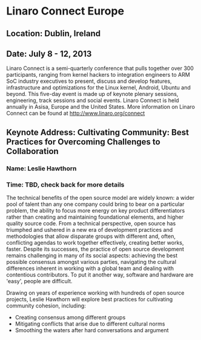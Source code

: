 # Linaro Connect Europe
## Location: Dublin, Ireland
## Date: July 8 - 12, 2013

Linaro Connect is a semi-quarterly conference that pulls together over 300 participants, ranging from kernel hackers to integration engineers to ARM SoC industry executives to present, discuss and develop features,  infrastructure and optimizations for the Linux kernel, Android, Ubuntu and beyond.  This five-day event is made up of keynote plenary sessions, engineering, track sessions and social events. Linaro Connect is held annually in Asisa, Europe and the United States. More information on Linaro Connect can be found at http://www.linaro.org/connect

## Keynote Address: Cultivating Community: Best Practices for Overcoming Challenges to Collaboration
### Name: Leslie Hawthorn
### Time: TBD, check back for more details

The technical benefits of the open source model are widely known: a wider pool of talent than any one company could bring to bear on a particular problem, the ability to focus more energy on key product differentiators rather than creating and maintaining foundational elements, and higher quality source code. From a technical perspective, open source has triumphed and ushered in a new era of development practices and methodologies that allow disparate groups with different and, often, conflicting agendas to work together effectively, creating better works, faster. Despite its successes, the practice of open source development remains challenging in many of its social aspects: achieving the best possible consensus amongst various parties, navigating the cultural differences inherent in working with a global team and dealing with contentious contributors. To put it another way, software and hardware are 'easy', people are difficult.

Drawing on years of experience working with hundreds of open source projects, Leslie Hawthorn will explore best practices for cultivating community cohesion, including: 

* Creating consensus among different groups
* Mitigating conflicts that arise due to different cultural norms
* Smoothing the waters after hard conversations and argument

